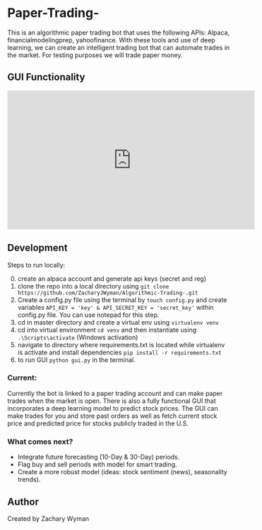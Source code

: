 # Paper-Trading-
This is an algorithmic paper trading bot that uses the following APIs: Alpaca, financialmodelingprep, yahoofinance. With these tools and use of deep learning, we can create an intelligent trading bot that can automate trades in the market. For testing purposes we will trade paper money. 

## GUI Functionality 
<iframe width="560" height="315" src="https://www.youtube.com/embed/KdWSMBeIFdk" frameborder="0" allow="accelerometer; autoplay; clipboard-write; encrypted-media; gyroscope; picture-in-picture" allowfullscreen></iframe>

## Development
Steps to run locally:  

0. create an alpaca account and generate api keys (secret and reg)
1. clone the repo into a local directory using ```git clone https://github.com/ZacharyJWyman/Algorithmic-Trading-.git```
2. Create a config.py file using the terminal by ```touch config.py``` and create variables ```API_KEY = 'key' & API_SECRET_KEY = 'secret_key'``` within config.py file. You can use notepad for this step.
3. cd in master directory and create a virtual env using ```virtualenv venv```
4. cd into virtual environment ```cd venv``` and then instantiate using ```.\Scripts\activate``` (Windows activation)
5. navigate to directory where requirements.txt is located while virtualenv is activate and install dependencies ```pip install -r requirements.txt```
6. to run GUI ```python gui.py``` in the terminal.

### Current:
Currently the bot is linked to a paper trading account and can make paper trades when the market is open. There is also a fully functional GUI that incorporates a deep learning model to predict stock prices. The GUI can make trades for you and store past orders as well as fetch current stock price and predicted price for stocks publicly traded in the U.S. 
  
### What comes next?
* Integrate future forecasting (10-Day & 30-Day) periods. 
* Flag buy and sell periods with model for smart trading. 
* Create a more robust model (ideas: stock sentiment (news), seasonality trends). 

## Author
Created by Zachary Wyman
